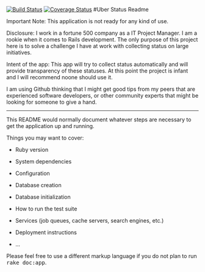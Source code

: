 [![Build Status](https://travis-ci.org/geokira/UberStatus.svg?branch=master)](https://travis-ci.org/geokira/UberStatus)
[![Coverage Status](https://coveralls.io/repos/geokira/UberStatus/badge.svg?branch=master&service=github)](https://coveralls.io/github/geokira/UberStatus?branch=master)
#Uber Status Readme

Important Note: This application is not ready for any kind of use. 

Disclosure: I work in a fortune 500 company as a IT Project Manager. I am a rookie when it comes to Rails development. The only purpose of this project here is to solve a challenge I have at work with collecting status on large initiatives. 

Intent of the app: This app will try to collect status automatically and will provide transparency of these statuses. At this point the project is infant and I will recommend noone should use it. 

I am using Github thinking that I might get good tips from my peers that are experienced software developers, or other community experts that might be looking for someone to give a hand. 

----

This README would normally document whatever steps are necessary to get the
application up and running.

Things you may want to cover:

* Ruby version

* System dependencies

* Configuration

* Database creation

* Database initialization

* How to run the test suite

* Services (job queues, cache servers, search engines, etc.)

* Deployment instructions

* ...


Please feel free to use a different markup language if you do not plan to run
<tt>rake doc:app</tt>.
